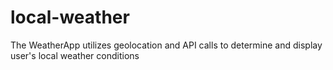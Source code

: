 # local-weather
The WeatherApp utilizes geolocation and API calls to determine and display user's local weather conditions
